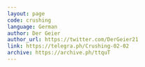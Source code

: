 ```yaml
---
layout: page
code: crushing
language: German
author: Der Geier
author_url: https://twitter.com/DerGeier21
link: https://telegra.ph/Crushing-02-02
archive: https://archive.ph/ttquT
---
```

